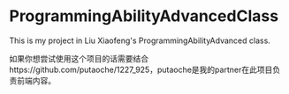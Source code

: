 # ProgrammingAbilityAdvancedClass
This is my project in Liu Xiaofeng's ProgrammingAbilityAdvanced class.

如果你想尝试使用这个项目的话需要结合https://github.com/putaoche/1227_925，putaoche是我的partner在此项目负责前端内容。
